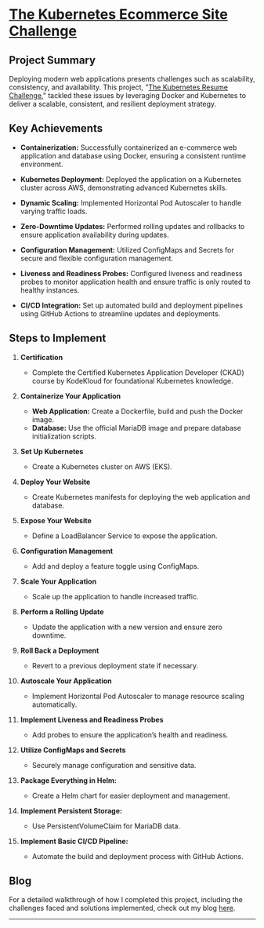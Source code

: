 # [The Kubernetes Ecommerce Site Challenge](your-project-link)

## Project Summary

Deploying modern web applications presents challenges such as scalability, consistency, and availability. This project, "[The Kubernetes Resume Challenge](https://cloudresumechallenge.dev/docs/extensions/kubernetes-challenge/)," tackled these issues by leveraging Docker and Kubernetes to deliver a scalable, consistent, and resilient deployment strategy.

## Key Achievements

- **Containerization:** Successfully containerized an e-commerce web application and database using Docker, ensuring a consistent runtime environment.
- **Kubernetes Deployment:** Deployed the application on a Kubernetes cluster across AWS, demonstrating advanced Kubernetes skills.
- **Dynamic Scaling:** Implemented Horizontal Pod Autoscaler to handle varying traffic loads.
- **Zero-Downtime Updates:** Performed rolling updates and rollbacks to ensure application availability during updates.

- **Configuration Management:** Utilized ConfigMaps and Secrets for secure and flexible configuration management.
- **Liveness and Readiness Probes:** Configured liveness and readiness probes to monitor application health and ensure traffic is only routed to healthy instances.
- **CI/CD Integration:** Set up automated build and deployment pipelines using GitHub Actions to streamline updates and deployments.

## Steps to Implement

1. **Certification**
   - Complete the Certified Kubernetes Application Developer (CKAD) course by KodeKloud for foundational Kubernetes knowledge.

2. **Containerize Your Application**
   - **Web Application:** Create a Dockerfile, build and push the Docker image.
   - **Database:** Use the official MariaDB image and prepare database initialization scripts.

3. **Set Up Kubernetes**
   - Create a Kubernetes cluster on AWS (EKS).

4. **Deploy Your Website**
   - Create Kubernetes manifests for deploying the web application and database.

5. **Expose Your Website**
   - Define a LoadBalancer Service to expose the application.

6. **Configuration Management**
   - Add and deploy a feature toggle using ConfigMaps.

7. **Scale Your Application**
   - Scale up the application to handle increased traffic.

8. **Perform a Rolling Update**
   - Update the application with a new version and ensure zero downtime.

9. **Roll Back a Deployment**
   - Revert to a previous deployment state if necessary.

10. **Autoscale Your Application**
    - Implement Horizontal Pod Autoscaler to manage resource scaling automatically.

11. **Implement Liveness and Readiness Probes**
    - Add probes to ensure the application’s health and readiness.

12. **Utilize ConfigMaps and Secrets**
    - Securely manage configuration and sensitive data.

13. **Package Everything in Helm:** 
    - Create a Helm chart for easier deployment and management.

14. **Implement Persistent Storage:** 
    - Use PersistentVolumeClaim for MariaDB data.

15. **Implement Basic CI/CD Pipeline:** 
    - Automate the build and deployment process with GitHub Actions.

## Blog

For a detailed walkthrough of how I completed this project, including the challenges faced and solutions implemented, check out my blog [here](your-blog-link).

---
